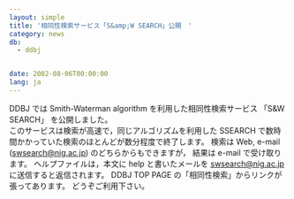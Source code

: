 ```yaml
---
layout: simple
title: '相同性検索サービス「S&amp;W SEARCH」公開　'
category: news
db:
  - ddbj


date: 2002-08-06T00:00:00
lang: ja
---
```


DDBJ では Smith-Waterman algorithm を利用した相同性検索サービス 「S&amp;W SEARCH」 を公開しました。<br>このサービスは検索が高速で，同じアルゴリズムを利用した SSEARCH で数時間かかっていた検索のほとんどが数分程度で終了します。 検索は Web, e-mail (swsearch@nig.ac.jp) のどちらからもできますが， 結果は e-mail で受け取ります。 ヘルプファイルは，本文に help と書いたメールを swsearch@nig.ac.jp に送信すると返信されます。 DDBJ TOP PAGE の「相同性検索」からリンクが張ってあります。 どうぞご利用下さい。
